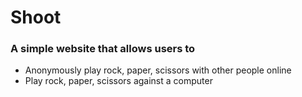# Shoot
### A simple website that allows users to
+ Anonymously play rock, paper, scissors with other people online
+ Play rock, paper, scissors against a computer


